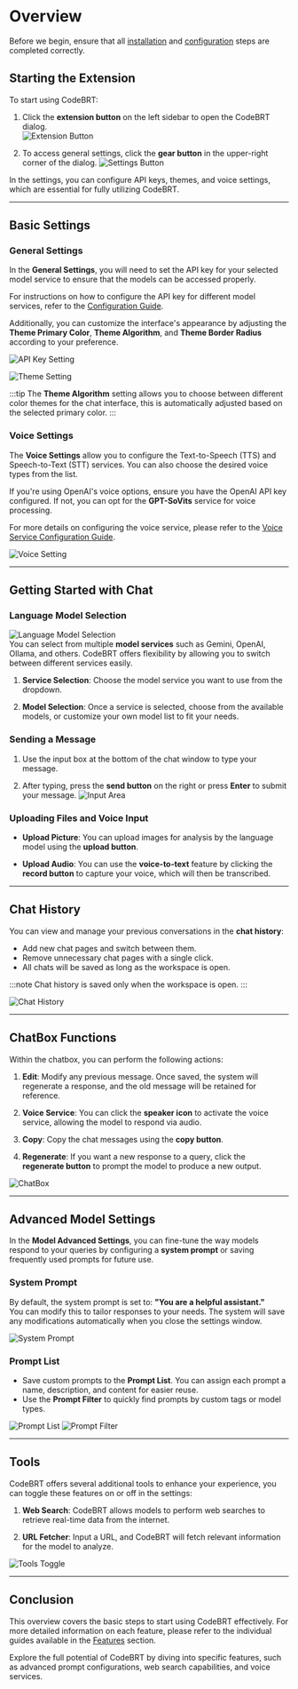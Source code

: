 # Overview

Before we begin, ensure that all [installation](./installation.md) and [configuration](./configuration.md) steps are completed correctly.

## Starting the Extension

To start using CodeBRT:

1. Click the **extension button** on the left sidebar to open the CodeBRT dialog.  
   ![Extension Button](/img/getting-started/overview/extension-button.png)

2. To access general settings, click the **gear button** in the upper-right corner of the dialog.
   ![Settings Button](/img/getting-started/overview/setting-button.png)

In the settings, you can configure API keys, themes, and voice settings, which are essential for fully utilizing CodeBRT.

---

## Basic Settings

### General Settings

In the **General Settings**, you will need to set the API key for your selected model service to ensure that the models can be accessed properly.

For instructions on how to configure the API key for different model services, refer to the [Configuration Guide](./configuration.md).

Additionally, you can customize the interface's appearance by adjusting the **Theme Primary Color**, **Theme Algorithm**, and **Theme Border Radius** according to your preference.

![API Key Setting](/img/getting-started/overview/apikey-setting.png)

![Theme Setting](/img/getting-started/overview/theme-setting.png)

:::tip
The **Theme Algorithm** setting allows you to choose between different color themes for the chat interface, this is automatically adjusted based on the selected primary color.
:::

### Voice Settings

The **Voice Settings** allow you to configure the Text-to-Speech (TTS) and Speech-to-Text (STT) services. You can also choose the desired voice types from the list.

If you're using OpenAI's voice options, ensure you have the OpenAI API key configured. If not, you can opt for the **GPT-SoVits** service for voice processing.

For more details on configuring the voice service, please refer to the [Voice Service Configuration Guide](/docs/features/voice-service/configuration.md).

![Voice Setting](/img/getting-started/overview/voice-setting.png)

---

## Getting Started with Chat

### Language Model Selection
   ![Language Model Selection](/img/getting-started/overview/language-model-selection.png)  
You can select from multiple **model services** such as Gemini, OpenAI, Ollama, and others. CodeBRT offers flexibility by allowing you to switch between different services easily.

1. **Service Selection**: Choose the model service you want to use from the dropdown.

2. **Model Selection**: Once a service is selected, choose from the available models, or customize your own model list to fit your needs.

### Sending a Message

1. Use the input box at the bottom of the chat window to type your message.

2. After typing, press the **send button** on the right or press **Enter** to submit your message.
   ![Input Area](/img/getting-started/overview/input.png)

### Uploading Files and Voice Input

- **Upload Picture**: You can upload images for analysis by the language model using the **upload button**.

- **Upload Audio**: You can use the **voice-to-text** feature by clicking the **record button** to capture your voice, which will then be transcribed.

---

## Chat History

You can view and manage your previous conversations in the **chat history**:

- Add new chat pages and switch between them.
- Remove unnecessary chat pages with a single click.
- All chats will be saved as long as the workspace is open.

:::note
Chat history is saved only when the workspace is open.
:::

![Chat History](/img/getting-started/overview/chat-history.png)

---

## ChatBox Functions

Within the chatbox, you can perform the following actions:

1. **Edit**: Modify any previous message. Once saved, the system will regenerate a response, and the old message will be retained for reference.

2. **Voice Service**: You can click the **speaker icon** to activate the voice service, allowing the model to respond via audio.

3. **Copy**: Copy the chat messages using the **copy button**.

4. **Regenerate**: If you want a new response to a query, click the **regenerate button** to prompt the model to produce a new output.

![ChatBox](/img/getting-started/overview/chatbox.png)

---

## Advanced Model Settings

In the **Model Advanced Settings**, you can fine-tune the way models respond to your queries by configuring a **system prompt** or saving frequently used prompts for future use.

### System Prompt

By default, the system prompt is set to: **"You are a helpful assistant."**  
You can modify this to tailor responses to your needs. The system will save any modifications automatically when you close the settings window.

![System Prompt](/img/getting-started/overview/system-prompt.png)

### Prompt List

- Save custom prompts to the **Prompt List**. You can assign each prompt a name, description, and content for easier reuse.
- Use the **Prompt Filter** to quickly find prompts by custom tags or model types.

![Prompt List](/img/getting-started/overview/prompt-list.png)
![Prompt Filter](/img/getting-started/overview/prompt-filter.png)

---

## Tools

CodeBRT offers several additional tools to enhance your experience, you can toggle these features on or off in the settings:

1. **Web Search**: CodeBRT allows models to perform web searches to retrieve real-time data from the internet.

2. **URL Fetcher**: Input a URL, and CodeBRT will fetch relevant information for the model to analyze.

![Tools Toggle](/img/getting-started/overview/tools-toggle.png)

---

## Conclusion

This overview covers the basic steps to start using CodeBRT effectively. For more detailed information on each feature, please refer to the individual guides available in the [Features](/docs/features/overview.md) section.

Explore the full potential of CodeBRT by diving into specific features, such as advanced prompt configurations, web search capabilities, and voice services.

